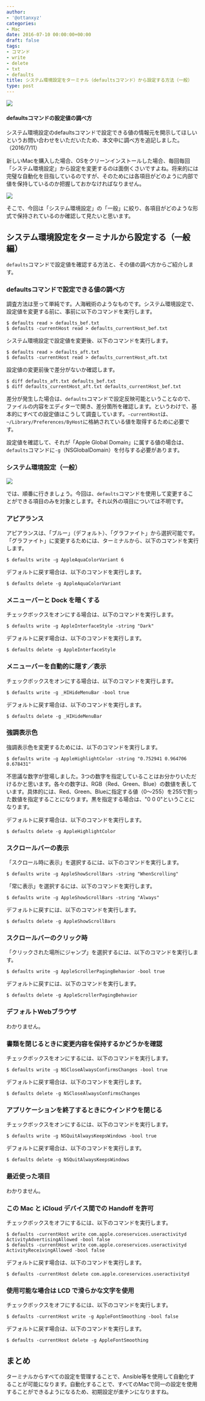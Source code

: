 ```yaml
---
author:
- '@ottanxyz'
categories:
- Mac
date: 2016-07-10 00:00:00+00:00
draft: false
tags:
- コマンド
- write
- delete
- txt
- defaults
title: システム環境設定をターミナル（defaultsコマンド）から設定する方法（一般）
type: post
---
```


![](160710-5782414370ec5.jpg)









#### defaultsコマンドの設定値の調べ方




システム環境設定のdefaultsコマンドで設定できる値の情報元を開示してほしいというお問い合わせをいただいたため、本文中に調べ方を追記しました。（2016/7/11）








新しいMacを購入した場合、OSをクリーンインストールした場合、毎回毎回「システム環境設定」から設定を変更するのは面倒くさいですよね。将来的には完璧な自動化を目指しているのですが、そのためには各項目がどのように内部で値を保持しているのか把握しておかなければなりません。





![](160710-5782414f09ee9.png)






そこで、今回は「システム環境設定」の「一般」に絞り、各項目がどのような形式で保持されているのか確認して見たいと思います。





## システム環境設定をターミナルから設定する（一般編）





`defaults`コマンドで設定値を確認する方法と、その値の調べ方からご紹介します。





### defaultsコマンドで設定できる値の調べ方





調査方法は至って単純です。人海戦術のようなものです。システム環境設定で、設定値を変更する前に、事前に以下のコマンドを実行します。





    $ defaults read > defaults_bef.txt
    $ defaults -currentHost read > defaults_currentHost_bef.txt





システム環境設定で設定値を変更後、以下のコマンドを実行します。





    $ defaults read > defaults_aft.txt
    $ defaults -currentHost read > defaults_currentHost_aft.txt





設定値の変更前後で差分がないか確認します。





    $ diff defaults_aft.txt defaults_bef.txt
    $ diff defaults_currentHost_aft.txt defaults_currentHost_bef.txt





差分が発生した場合は、`defaults`コマンドで設定反映可能ということなので、ファイルの内容をエディターで開き、差分箇所を確認します。というわけで、基本的にすべての設定値はこうして調査しています。`-currentHost`は、`~/Library/Preferences/ByHost`に格納されている値を取得するために必要です。





設定値を確認して、それが「Apple Global Domain」に属する値の場合は、`defaults`コマンドに`-g`（NSGlobalDomain）を付与する必要があります。





### システム環境設定（一般）





![](160710-57824156abd26.png)






では、順番に行きましょう。今回は、`defaults`コマンドを使用して変更することができる項目のみを対象とします。それ以外の項目については不明です。





### アピアランス





アピアランスは、「ブルー」（デフォルト）、「グラファイト」から選択可能です。「グラファイト」に変更するためには、ターミナルから、以下のコマンドを実行します。





    $ defaults write -g AppleAquaColorVariant 6





デフォルトに戻す場合は、以下のコマンドを実行します。





    $ defaults delete -g AppleAquaColorVariant





### メニューバーと Dock を暗くする





チェックボックスをオンにする場合は、以下のコマンドを実行します。





    $ defaults write -g AppleInterfaceStyle -string "Dark"





デフォルトに戻す場合は、以下のコマンドを実行します。





    $ defaults delete -g AppleInterfaceStyle





### メニューバーを自動的に隠す／表示





チェックボックスをオンにする場合は、以下のコマンドを実行します。





    $ defaults write -g _HIHideMenuBar -bool true





デフォルトに戻す場合は、以下のコマンドを実行します。





    $ defaults delete -g _HIHideMenuBar





### 強調表示色





強調表示色を変更するためには、以下のコマンドを実行します。





    $ defaults write -g AppleHighlightColor -string "0.752941 0.964706 0.678431"





不思議な数字が登場しました。3つの数字を指定していることはお分かりいただけるかと思います。各々の数字は、RGB（Red、Green、Blue）の数値を表しています。具体的には、Red、Green、Blueに指定する値（0〜255）を255で割った数値を指定することになります。黒を指定する場合は、"0 0 0"ということになります。





デフォルトに戻す場合は、以下のコマンドを実行します。





    $ defaults delete -g AppleHighlightColor





### スクロールバーの表示





「スクロール時に表示」を選択するには、以下のコマンドを実行します。





    $ defaults write -g AppleShowScrollBars -string "WhenScrolling"





「常に表示」を選択するには、以下のコマンドを実行します。





    $ defaults write -g AppleShowScrollBars -string "Always"





デフォルトに戻すには、以下のコマンドを実行します。





    $ defaults delete -g AppleShowScrollBars





### スクロールバーのクリック時





「クリックされた場所にジャンプ」を選択するには、以下のコマンドを実行します。





    $ defaults write -g AppleScrollerPagingBehavior -bool true





デフォルトに戻すには、以下のコマンドを実行します。





    $ defaults delete -g AppleScrollerPagingBehavior





### デフォルトWebブラウザ





わかりません。





### 書類を閉じるときに変更内容を保持するかどうかを確認





チェックボックスをオンにするには、以下のコマンドを実行します。





    $ defaults write -g NSCloseAlwaysConfirmsChanges -bool true





デフォルトに戻す場合は、以下のコマンドを実行します。





    $ defaults delete -g NSCloseAlwaysConfirmsChanges





### アプリケーションを終了するときにウインドウを閉じる





チェックボックスをオンにするには、以下のコマンドを実行します。





    $ defaults write -g NSQuitAlwaysKeepsWindows -bool true





デフォルトに戻す場合は、以下のコマンドを実行します。





    $ defaults delete -g NSQuitAlwaysKeepsWindows





### 最近使った項目





わかりません。





### この Mac と iCloud デバイス間での Handoff を許可





チェックボックスをオフにするには、以下のコマンドを実行します。





    $ defaults -currentHost write com.apple.coreservices.useractivityd ActivityAdvertisingAllowed -bool false
    $ defaults -currentHost write com.apple.coreservices.useractivityd ActivityReceivingAllowed -bool false





デフォルトに戻す場合は、以下のコマンドを実行します。





    $ defaults -currentHost delete com.apple.coreservices.useractivityd





### 使用可能な場合は LCD で滑らかな文字を使用





チェックボックスをオフにするには、以下のコマンドを実行します。





    $ defaults -currentHost write -g AppleFontSmoothing -bool false





デフォルトに戻す場合は、以下のコマンドを実行します。





    $ defaults -currentHost delete -g AppleFontSmoothing





## まとめ





ターミナルからすべての設定を管理することで、Ansible等を使用して自動化することが可能になります。自動化することで、すべてのMacで同一の設定を使用することができるようになるため、初期設定が楽チンになりますね。